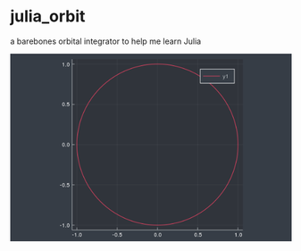 # julia_orbit

a barebones orbital integrator to help me learn Julia

![trajectory_plot](Figures/trajectory.png)
